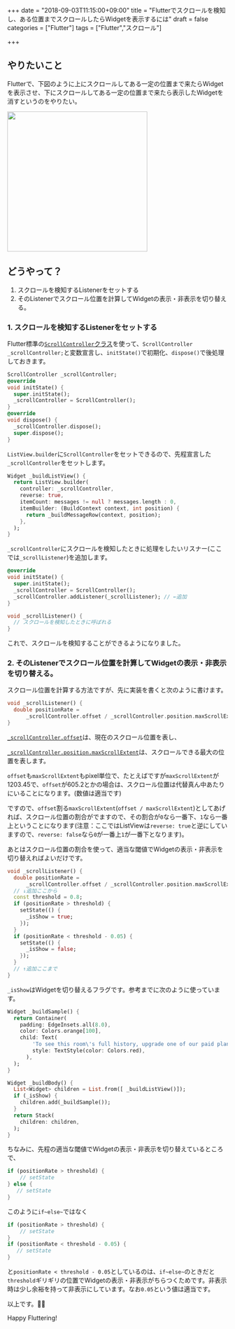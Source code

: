 +++
date = "2018-09-03T11:15:00+09:00"
title = "Flutterでスクロールを検知し、ある位置までスクロールしたらWidgetを表示するには"
draft = false
categories = ["Flutter"]
tags = ["Flutter","スクロール"]

+++

## やりたいこと


Flutterで、下図のように上にスクロールしてある一定の位置まで来たらWidgetを表示させ、下にスクロールしてある一定の位置まで来たら表示したWidgetを消すというのをやりたい。

<img src="/images/2018/09/flutter-scroll/scroll-test.gif" width="320" />


## どうやって？

1. スクロールを検知するListenerをセットする
2. そのListenerでスクロール位置を計算してWidgetの表示・非表示を切り替える。


### 1. スクロールを検知するListenerをセットする

Flutter標準の<a href="https://docs.flutter.io/flutter/widgets/ScrollController-class.html" target="_blank">`ScrollController`クラス</a>を使って、`ScrollController _scrollController;`と変数宣言し、`initState()`で初期化、`dispose()`で後処理しておきます。

```dart
ScrollController _scrollController;
@override
void initState() {
  super.initState();
  _scrollController = ScrollController();
}
@override
void dispose() {
  _scrollController.dispose();
  super.dispose();
}
```

`ListView.builder`に`ScrollController`をセットできるので、先程宣言した`_scrollController`をセットします。

```dart
Widget _buildListView() {
  return ListView.builder(
    controller: _scrollController,
    reverse: true,
    itemCount: messages != null ? messages.length : 0,
    itemBuilder: (BuildContext context, int position) {
      return _buildMessageRow(context, position);
    },
  );
}
```

`_scrollController`にスクロールを検知したときに処理をしたいリスナー(ここでは`_scrollListener`)を追加します。

```dart
@override
void initState() {
  super.initState();
  _scrollController = ScrollController();
  _scrollController.addListener(_scrollListener); // ←追加
}

void _scrollListener() {
  // スクロールを検知したときに呼ばれる      
}
```

これで、スクロールを検知することができるようになりました。

### 2. そのListenerでスクロール位置を計算してWidgetの表示・非表示を切り替える。

スクロール位置を計算する方法ですが、先に実装を書くと次のように書けます。

```dart
void _scrollListener() {
  double positionRate =
      _scrollController.offset / _scrollController.position.maxScrollExtent;
}
```

<a href="https://docs.flutter.io/flutter/widgets/ScrollController/offset.html" target="_blank">`_scrollController.offset`</a>は、現在のスクロール位置を表し、

<a href="https://docs.flutter.io/flutter/widgets/ScrollPosition/maxScrollExtent.html" target="_blank">`_scrollController.position.maxScrollExtent`</a>は、スクロールできる最大の位置を表します。

`offset`も`maxScrollExtent`もpixel単位で、たとえばですが`maxScrollExtent`が1203.45で、`offset`が605.2とかの場合は、スクロール位置は代替真ん中あたりにいることになります。(数値は適当です)

ですので、`offset`割る`maxScrollExtent`(`offset / maxScrollExtent`)としてあげれば、スクロール位置の割合がでますので、その割合が`0`なら一番下、`1`なら一番上ということになります(注意：ここではListViewは`reverse: true`と逆にしていますので、`reverse: false`なら`0`が一番上`1`が一番下となります)。

あとはスクロール位置の割合を使って、適当な閾値でWidgetの表示・非表示を切り替えればよいだけです。

```dart
void _scrollListener() {
  double positionRate =
      _scrollController.offset / _scrollController.position.maxScrollExtent;
  // ↓追加ここから    
  const threshold = 0.8;
  if (positionRate > threshold) {
    setState(() {
      _isShow = true;
    });  
  }
  if (positionRate < threshold - 0.05) {
    setState(() {
      _isShow = false;
    });  
  }
  // ↑追加ここまで   
}
```

`_isShow`はWidgetを切り替えるフラグです。参考までに次のように使っています。

```dart
Widget _buildSample() {
  return Container(
    padding: EdgeInsets.all(8.0),
    color: Colors.orange[100],
    child: Text(
        'To see this room\'s full history, upgrade one of our paid plans.',
        style: TextStyle(color: Colors.red),
      ),
  );
}

Widget _buildBody() {
  List<Widget> children = List.from([ _buildListView()]);
  if (_isShow) {
    children.add(_buildSample());
  }
  return Stack(
    children: children,
  );
}
```

ちなみに、先程の適当な閾値でWidgetの表示・非表示を切り替えているところで、

```dart
if (positionRate > threshold) {
    // setState
} else {
   // setState
}
```
このように`if~else~`ではなく

```dart
if (positionRate > threshold) {
    // setState
} 
if (positionRate < threshold - 0.05) {
   // setState
}
```

と`positionRate < threshold - 0.05`としているのは、`if~else~`のときだと`threshold`ギリギリの位置でWidgetの表示・非表示がちらつくためです。非表示時は少し余裕を持って非表示にしています。なお`0.05`という値は適当です。

以上です。

Happy Fluttering!



